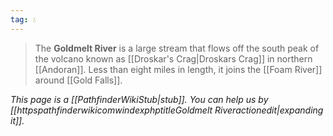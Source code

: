 ```yaml
---
tag: 💧
---
```

> The **Goldmelt River** is a large stream that flows off the south peak of the volcano known as [[Droskar's Crag|Droskars Crag]] in northern [[Andoran]]. Less than eight miles in length, it joins the [[Foam River]] around [[Gold Falls]].



*This page is a [[PathfinderWikiStub|stub]]. You can help us by [[httpspathfinderwikicomwindexphptitleGoldmelt Riveractionedit|expanding it]].*








